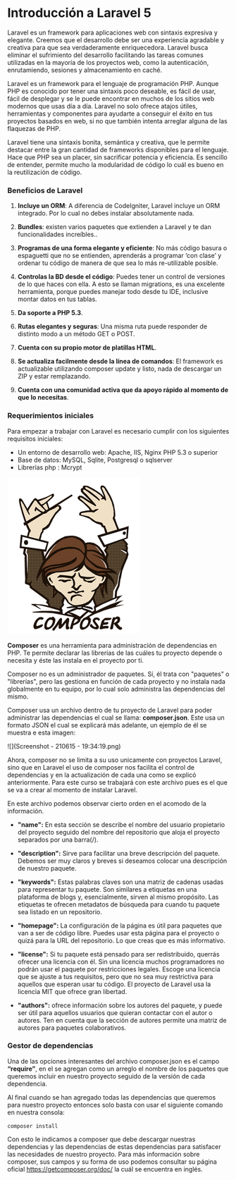 Introducción a Laravel 5
=======

Laravel es un framework para aplicaciones web con sintaxis expresiva y elegante. Creemos que el desarrollo debe ser una experiencia agradable y creativa para que sea verdaderamente enriquecedora. Laravel busca eliminar el sufrimiento del desarrollo facilitando las tareas comunes utilizadas en la mayoría de los proyectos web, como la autenticación, enrutamiendo, sesiones y almacenamiento en caché.

Laravel es un framework para el lenguaje de programación PHP. Aunque PHP es conocido por tener una sintaxis poco deseable, es fácil de usar, fácil de desplegar y se le puede encontrar en muchos de los sitios web modernos que usas día a día. Laravel no solo ofrece atajos útiles, herramientas y componentes para ayudarte a conseguir el éxito en tus proyectos basados en web, si no que también intenta arreglar alguna de las flaquezas de PHP.

Laravel tiene una sintaxis bonita, semántica y creativa, que le permite destacar entre la gran cantidad de frameworks disponibles para el lenguaje. Hace que PHP sea un placer, sin sacrificar potencia y eficiencia. Es sencillo de entender, permite mucho la modularidad de código lo cuál es bueno en la reutilización de código.

### Beneficios de Laravel

1. **Incluye un ORM**: A diferencia de CodeIgniter, Laravel incluye un ORM integrado. Por lo cual no debes instalar absolutamente nada.

2. **Bundles**: existen varios paquetes que extienden a Laravel y te dan funcionalidades increíbles..

3. **Programas de una forma elegante y eficiente**: No más código basura o espaguetti que no se entienden, aprenderás a programar ‘con clase’ y ordenar tu código de manera de que sea lo más re-utilizable posible.

4. **Controlas la BD desde el código**: Puedes tener un control de versiones de lo que haces con ella. A esto se llaman migrations, es una excelente herramienta, porque puedes manejar todo desde tu IDE, inclusive montar datos en tus tablas.

5. **Da soporte a PHP 5.3**.

6. **Rutas elegantes y seguras**: Una misma ruta puede responder de distinto modo a un método GET o POST.

7. **Cuenta con su propio motor de platillas HTML**.

8. **Se actualiza facilmente desde la línea de comandos**: El framework es actualizable utilizando composer update y listo, nada de descargar un ZIP y estar remplazando.

9. **Cuenta con una comunidad activa que da apoyo rápido al momento de que lo necesitas**.

### Requerimientos iniciales

Para empezar a trabajar con Laravel es necesario cumplir con los siguientes requisitos iniciales:

* Un entorno de desarrollo web: Apache, IIS, Nginx
PHP 5.3 o superior
* Base de datos: MySQL, Sqlite, Postgresql o sqlserver
* Librerías php : Mcrypt


![](composer.png)


****Composer**** es una herramienta para administración de dependencias en PHP. Te permite declarar las librerías de las cuáles tu proyecto depende o necesita y éste las instala en el proyecto por ti.

Composer no es un administrador de paquetes. Sí, él trata con "paquetes" o "librerías", pero las gestiona en función de cada proyecto y no instala nada globalmente en tu equipo, por lo cual solo administra las dependencias del mismo.

Composer usa un archivo dentro de tu proyecto de Laravel para poder administrar las dependencias el cual se llama: **composer.json**. Este usa un formato JSON el cual se explicará más adelante, un ejemplo de él se muestra e esta imagen:

![](Screenshot - 210615 - 19:34:19.png)

Ahora, composer no se limita a su uso unicamente con proyectos Laravel, sino que en Laravel el uso de composer nos facilita el control de dependencias y en la actualización de cada una como se explicó anteriormente. Para este curso se trabajará con este archivo pues es el que se va a crear al momento de instalar Laravel.

En este archivo podemos observar cierto orden en el acomodo de la información.

* **"name":** En esta sección se describe el nombre del usuario propietario del proyecto seguido del nombre del repositorio que aloja el proyecto separados por una barra(/).

* **"description":** Sirve para facilitar una breve descripción del paquete. Debemos ser muy claros y breves si deseamos colocar una descripción de nuestro paquete.

* **"keywords":** Estas palabras claves son una matriz de cadenas usadas para representar tu paquete. Son similares a etiquetas en una plataforma de blogs y, esencialmente, sirven al mismo propósito. Las etiquetas te ofrecen metadatos de búsqueda para cuando tu paquete sea listado en un repositorio.

* **"homepage":** La configuración de la página es útil para paquetes que van a ser de código libre. Puedes usar esta página para el proyecto o quizá para la URL del repositorio. Lo que creas que es más informativo.

* **"license":** Si tu paquete está pensado para ser redistribuido, querrás ofrecer una licencia con él. Sin una licencia muchos programadores no podrán usar el paquete por restricciones legales. Escoge una licencia que se ajuste a tus requisitos, pero que no sea muy restrictiva para aquellos que esperan usar tu código. El proyecto de Laravel usa la licencia MIT que ofrece gran libertad.

* **"authors":** ofrece información sobre los autores del paquete, y puede ser útil para aquellos usuarios que quieran contactar con el autor o autores. Ten en cuenta que la sección de autores permite una matriz de autores para paquetes colaborativos.

### Gestor de dependencias
Una de las opciones interesantes del archivo composer.json es el campo **“require”**, en el se agregan como un arreglo el nombre de los paquetes que queremos incluir en nuestro proyecto seguido de la versión de cada dependencia.

Al final cuando se han agregado todas las dependencias que queremos para nuestro proyecto entonces solo basta con usar el siguiente comando en nuestra consola:

```
composer install
```

Con esto le indicamos a composer que debe descargar nuestras dependencias y las dependencias de estas dependencias para satisfacer las necesidades de nuestro proyecto. Para más información sobre composer, sus campos y su forma de uso podemos consultar su página oficial https://getcomposer.org/doc/ la cuál se encuentra en inglés.